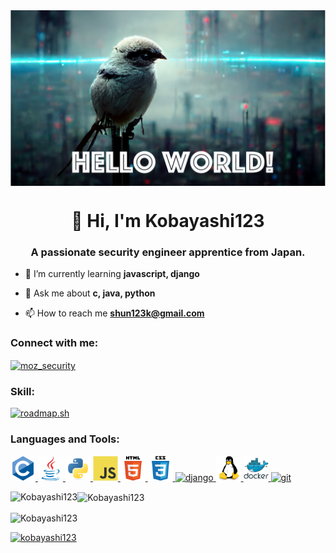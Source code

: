 <img align="center" src="./image/hello_world.png" alt="hello_world" />

<h1 align="center"> 👋 Hi, I'm Kobayashi123</h1>
<h3 align="center">A passionate security engineer apprentice from Japan.</h3>

- 🌱 I’m currently learning **javascript, django**

- 💬 Ask me about **c, java, python**

- 📫 How to reach me **shun123k@gmail.com**

<h3 align="left">Connect with me:</h3>
<p align="left">
    <a href="https://twitter.com/Moz_sec_" target="blank">
        <img align="center" src="https://raw.githubusercontent.com/rahuldkjain/github-profile-readme-generator/master/src/images/icons/Social/twitter.svg" alt="moz_security" height="30" width="40" />
    </a>
</p>

<h3 align="left">Skill:</h3>

[![roadmap.sh](https://api.roadmap.sh/v1-badge/tall/652c9c4ff43a58c923d43405?variant=dark)](https://roadmap.sh)


<h3 align="left">Languages and Tools:</h3>
<p align="left">
    <a href="https://www.cprogramming.com/" target="_blank" rel="noreferrer">
        <img src="https://raw.githubusercontent.com/devicons/devicon/master/icons/c/c-original.svg" alt="c" width="40" height="40"/>
    </a>
    <a href="https://www.java.com" target="_blank" rel="noreferrer">
        <img src="https://raw.githubusercontent.com/devicons/devicon/master/icons/java/java-original.svg" alt="java" width="40" height="40"/>
    </a>
    <a href="https://www.python.org" target="_blank" rel="noreferrer">
        <img src="https://raw.githubusercontent.com/devicons/devicon/master/icons/python/python-original.svg" alt="python" width="40" height="40"/>
    </a>
    <a href="https://developer.mozilla.org/en-US/docs/Web/JavaScript" target="_blank" rel="noreferrer">
        <img src="https://raw.githubusercontent.com/devicons/devicon/master/icons/javascript/javascript-original.svg" alt="javascript" width="40" height="40"/>
    </a>
    <a href="https://www.w3.org/html/" target="_blank" rel="noreferrer">
        <img src="https://raw.githubusercontent.com/devicons/devicon/master/icons/html5/html5-original-wordmark.svg" alt="html5" width="40" height="40"/>
    </a>
    <a href="https://www.w3schools.com/css/" target="_blank" rel="noreferrer">
        <img src="https://raw.githubusercontent.com/devicons/devicon/master/icons/css3/css3-original-wordmark.svg" alt="css3" width="40" height="40"/>
    </a>
    <a href="https://www.djangoproject.com/" target="_blank" rel="noreferrer">
        <img src="https://cdn.worldvectorlogo.com/logos/django.svg" alt="django" width="40" height="40"/>
    </a>
    <a href="https://www.linux.org/" target="_blank" rel="noreferrer">
        <img src="https://raw.githubusercontent.com/devicons/devicon/master/icons/linux/linux-original.svg" alt="linux" width="40" height="40"/>
    </a>
    <a href="https://www.docker.com/" target="_blank" rel="noreferrer">
        <img src="https://raw.githubusercontent.com/devicons/devicon/master/icons/docker/docker-original-wordmark.svg" alt="docker" width="40" height="40"/>
    </a>
    <a href="https://git-scm.com/" target="_blank" rel="noreferrer">
        <img src="https://www.vectorlogo.zone/logos/git-scm/git-scm-icon.svg" alt="git" width="40" height="40"/>
    </a>
</p>

<p>
    <img align="left" src="https://github-readme-stats.vercel.app/api/top-langs?username=Kobayashi123&show_icons=true&locale=en&layout=compact" alt="Kobayashi123"/>
    <img align="center" src="https://github-readme-stats.vercel.app/api?username=Kobayashi123&show_icons=true&locale=en&thame=github_dark" alt="Kobayashi123" />
</p>

<p>
    <img align="center" src="https://github-readme-streak-stats.herokuapp.com/?user=Kobayashi123" alt="Kobayashi123" />
</p>

<p align="left">
    <a href="https://github.com/ryo-ma/github-profile-trophy">
        <img src="https://github-profile-trophy.vercel.app/?username=kobayashi123" alt="kobayashi123" />
    </a>
</p>
